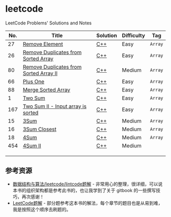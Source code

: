 # leetcode

LeetCode Problems' Solutions and Notes

|No.|Title|Solution|Difficulty|Tag|
|---|-----|--------|----------|---|
|27|[Remove Element](https://leetcode.com/problems/remove-element)|[C++](Array/Remove_Element.md)|Easy|`Array`|
|26|[Remove Duplicates from Sorted Array](https://leetcode.com/problems/remove-duplicates-from-sorted-array/)|[C++](Array/Remove_Duplicates_from_Sorted_Array.md)|Easy|`Array`|
|80|[Remove Duplicates from Sorted Array II](https://leetcode.com/problems/remove-duplicates-from-sorted-array-ii/description/)|[C++](Array/Remove_Duplicates_from_Sorted_Array_II.md)|Medium|`Array`|
|66|[Plus One](https://leetcode.com/problems/plus-one/description/)|[C++](Array/Plus_One.md)|Easy|`Array`|
|88|[Merge Sorted Array](https://leetcode.com/problems/merge-sorted-array/description/)|[C++](Array/Merge_Sorted_Array.md)|Easy|`Array`|
|1|[Two Sum](https://leetcode.com/problems/two-sum/)|[C++](Array/Two_Sum.md)|Easy|`Array`|
|167|[Two Sum II - Input array is sorted](https://leetcode.com/problems/two-sum-ii-input-array-is-sorted/description/)|[C++](Array/Two_Sum_II_-_Input_array_is_sorted)|Easy|`Array`|
|15|[3Sum](https://leetcode.com/problems/3sum/)|[C++](Array/3Sum.md)|Medium|`Array`|
|16|[3Sum Closest](https://leetcode.com/problems/3sum-closest/)|[C++](Array/3Sum_Closest.md)|Medium|`Array`|
|18|[4Sum](https://leetcode.com/problems/4sum/)|[C++](Array/4Sum.md)|Medium|`Array`|
|454|[4Sum II](https://leetcode.com/problems/4sum-ii/description/)|[C++](Array/4Sum_II.md)|Medium|` `|
||||||
||||||
||||||


## 参考资源

- [数据结构与算法/leetcode/lintcode题解](https://www.gitbook.com/book/yuanbin/algorithm/details) - 非常用心的整理，很详细，可以说本书的组织架构都是参考此书的，也让我学到了关于 gitbook 的一些撰写技巧，再次感谢！
- [LeetCode题解](https://www.gitbook.com/book/siddontang/leetcode-solution/details) - 部分题参考这本书的解法，每个章节的题目也是从易到难，我是按照这个顺序去刷题的。